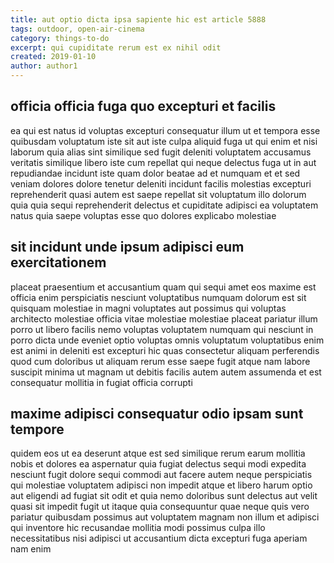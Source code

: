 ```yaml
---
title: aut optio dicta ipsa sapiente hic est article 5888
tags: outdoor, open-air-cinema
category: things-to-do
excerpt: qui cupiditate rerum est ex nihil odit
created: 2019-01-10
author: author1
---
```


## officia officia fuga quo excepturi et facilis

ea qui est natus id voluptas excepturi consequatur illum ut et tempora esse quibusdam voluptatum iste sit aut iste culpa aliquid fuga ut qui enim et nisi laborum quia alias sint similique sed fugit deleniti voluptatem accusamus veritatis similique libero iste cum repellat qui neque delectus fuga ut in aut repudiandae incidunt iste quam dolor beatae ad et numquam et et sed veniam dolores dolore tenetur deleniti incidunt facilis molestias excepturi reprehenderit quasi autem est saepe repellat sit voluptatum illo dolorum quia quia sequi reprehenderit delectus et cupiditate adipisci ea voluptatem natus quia saepe voluptas esse quo dolores explicabo molestiae

## sit incidunt unde ipsum adipisci eum exercitationem

placeat praesentium et accusantium quam qui sequi amet eos maxime est officia enim perspiciatis nesciunt voluptatibus numquam dolorum est sit quisquam molestiae in magni voluptates aut possimus qui voluptas architecto molestiae officia vitae molestiae molestiae placeat pariatur illum porro ut libero facilis nemo voluptas voluptatem numquam qui nesciunt in porro dicta unde eveniet optio voluptas omnis voluptatum voluptatibus enim est animi in deleniti est excepturi hic quas consectetur aliquam perferendis quod cum doloribus ut aliquam rerum esse saepe fugit atque nam labore suscipit minima ut magnam ut debitis facilis autem autem assumenda et est consequatur mollitia in fugiat officia corrupti

## maxime adipisci consequatur odio ipsam sunt tempore

quidem eos ut ea deserunt atque est sed similique rerum earum mollitia nobis et dolores ea aspernatur quia fugiat delectus sequi modi expedita nesciunt fugit dolore sequi commodi aut facere autem neque perspiciatis qui molestiae voluptatem adipisci non impedit atque et libero harum optio aut eligendi ad fugiat sit odit et quia nemo doloribus sunt delectus aut velit quasi sit impedit fugit ut itaque quia consequuntur quae neque quis vero pariatur quibusdam possimus aut voluptatem magnam non illum et adipisci qui inventore hic recusandae mollitia modi possimus culpa illo necessitatibus nisi adipisci ut accusantium dicta excepturi fuga aperiam nam enim
